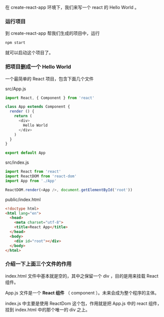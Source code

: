 在 create-react-app 环境下，我们来写一个 react 的 Hello World 。


### 运行项目

到 create-react-app 帮我们生成的项目中，运行

```
npm start
```

就可以启动这个项目了。

### 把项目删成一个 Hello World

一个最简单的 React 项目，包含下面几个文件

src/App.js


```js
import React, { Component } from 'react'

class App extends Component {
  render () {
    return (
      <div>
        Hello World
      </div>
    )
  }
}

export default App
```

src/index.js

```js
import React from 'react'
import ReactDOM from 'react-dom'
import App from './App'

ReactDOM.render(<App />, document.getElementById('root'))
```

public/index.html

```html
<!doctype html>
<html lang="en">
  <head>
    <meta charset="utf-8">
    <title>React App</title>
  </head>
  <body>
    <div id="root"></div>
  </body>
</html>
```

### 介绍一下上面三个文件的作用

index.html 文件中基本就是空的，其中之保留一个 div ，目的是用来挂载 React 组件。

App.js 文件是一个 **React 组件** （ component ）。未来会成为整个程序的主体。

index.js 中主要是使用 ReactDom 这个包，作用就是把 App.js 中的 react 组件，挂到 index.html 中的那个唯一的 div 之上。
